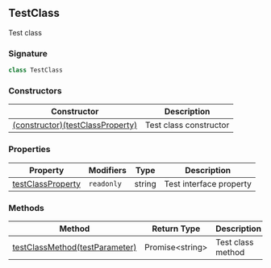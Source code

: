 ## TestClass

Test class

<h3 id="testclass-signature">Signature</h3>

```typescript
class TestClass
```

### Constructors

| Constructor | Description |
| - | - |
| [(constructor)(testClassProperty)](docs/test-suite-a/testnamespace-testclass-_constructor_-constructor) | Test class constructor |

### Properties

| Property | Modifiers | Type | Description |
| - | - | - | - |
| [testClassProperty](docs/test-suite-a/testnamespace-testclass-testclassproperty-property) | `readonly` | string | Test interface property |

### Methods

| Method | Return Type | Description |
| - | - | - |
| [testClassMethod(testParameter)](docs/test-suite-a/testnamespace-testclass-testclassmethod-method) | Promise\<string> | Test class method |
